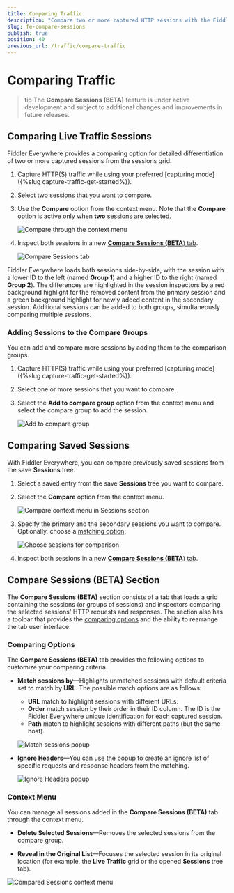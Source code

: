 ```yaml
---
title: Comparing Traffic
description: "Compare two or more captured HTTP sessions with the Fiddler Everywhere web-debugging HTTPS proxy application."
slug: fe-compare-sessions
publish: true
position: 40
previous_url: /traffic/compare-traffic
---
```


# Comparing Traffic

>tip The **Compare Sessions (BETA)** feature is under active development and subject to additional changes and improvements in future releases.


## Comparing Live Traffic Sessions

Fiddler Everywhere provides a comparing option for detailed differentiation of two or more captured sessions from the sessions grid.

1. Capture HTTP(S) traffic while using your preferred [capturing mode]({%slug capture-traffic-get-started%}).

1. Select two sessions that you want to compare.

1. Use the **Compare** option from the context menu. Note that the **Compare** option is active only when **two** sessions are selected.

    ![Compare through the context menu](../images/livetraffic/compare/compare-context-menu.png)

1. Inspect both sessions in a new [**Compare Sessions (BETA**) tab](#compare-sessions-beta-section).

    ![Compare Sessions tab](../images/livetraffic/compare/compare-tab-001.png)


Fiddler Everywhere loads both sessions side-by-side, with the session with a lower ID to the left (named **Group 1**) and a higher ID to the right (named **Group 2**). The differences are highlighted in the session inspectors by a red background highlight for the removed content from the primary session and a green background highlight for newly added content in the secondary session. Additional sessions can be added to both groups, simultaneously comparing multiple sessions.


### Adding Sessions to the Compare Groups

You can add and compare more sessions by adding them to the comparison groups.


1. Capture HTTP(S) traffic while using your preferred [capturing mode]({%slug capture-traffic-get-started%}).

1. Select one or more sessions that you want to compare.

1. Select the **Add to compare group** option from the context menu and select the compare group to add the session.

    ![Add to compare group](../images/livetraffic/compare/compare-context-menu-add-to-group.png)


## Comparing Saved Sessions

With Fiddler Everywhere, you can compare previously saved sessions from the save **Sessions** tree.

1. Select a saved entry from the save **Sessions** tree you want to compare.

1. Select the **Compare** option from the context menu.

    ![Compare context menu in Sessions section](../images/sessions/compare/sessions-snapshots-compare-context-menu.png)

1. Specify the primary and the secondary sessions you want to compare. Optionally, choose a [matching option](#comparing-options).

    ![Choose sessions for comparison](../images/sessions/compare/sessions-snapshots-compare-prompt.png)

1. Inspect both sessions in a new [**Compare Sessions (BETA**) tab](#compare-sessions-beta-section).


## Compare Sessions (BETA) Section

The **Compare Sessions (BETA)** section consists of a tab that loads a grid containing the sessions (or groups of sessions) and inspectors comparing the selected sessions' HTTP requests and responses. The section also has a toolbar that provides the [comparing options](#comparing-options) and the ability to rearrange the tab user interface.

### Comparing Options

The **Compare Sessions (BETA)** tab provides the following options to customize your comparing criteria.

- **Match sessions by**&mdash;Highlights unmatched sessions with default criteria set to match by **URL**. The possible match options are as follows:
    - **URL** match to highlight sessions with different URLs.
    - **Order** match session by their order in their ID column. The ID is the Fiddler Everywhere unique identification for each captured session.
    - **Path** match to highlight sessions with different paths (but the same host).

    ![Match sessions popup](../images/livetraffic/compare/compare-options-match-sessions.png)

- **Ignore Headers**&mdash;You can use the popup to create an ignore list of specific requests and response headers from the matching.
    
    ![Ignore Headers popup](../images/livetraffic/compare/compare-options-ignore-headers-popup.png)


### Context Menu

You can manage all sessions added in the **Compare Sessions (BETA)** tab through the context menu.

- **Delete Selected Sessions**&mdash;Removes the selected sessions from the compare group.

- **Reveal in the Original List**&mdash;Focuses the selected session in its original location (for example, the **Live Traffic** grid or the opened **Sessions** tree tab).

![Compared Sessions context menu](../images/livetraffic/compare/compare-list-context-menu.png)
